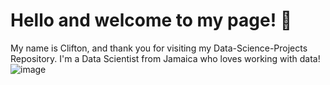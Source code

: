 # Hello and welcome to my page! 👋

My name is Clifton, and thank you for visiting my Data-Science-Projects Repository. I'm a Data Scientist from Jamaica who loves working with data! 
![image](https://user-images.githubusercontent.com/63034651/123907463-8efa5380-d93b-11eb-8451-c931646bc083.png)

